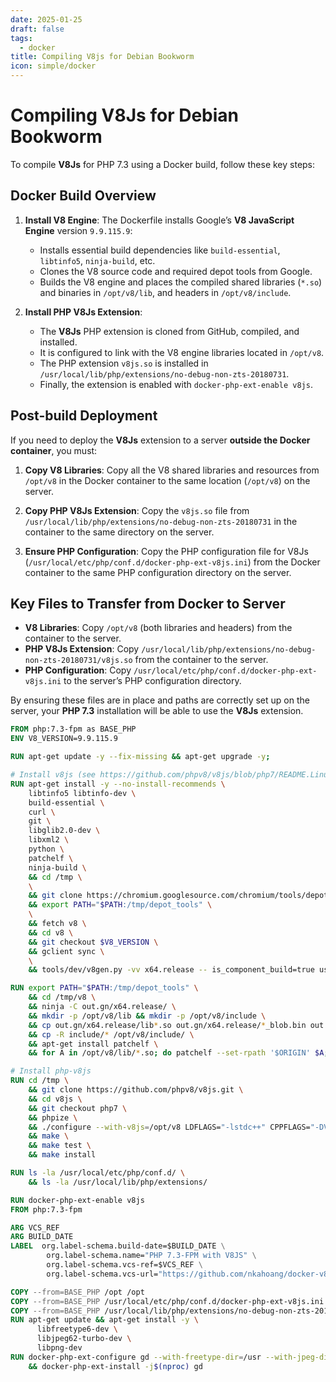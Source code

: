 ```yaml
---
date: 2025-01-25
draft: false
tags:
  - docker
title: Compiling V8js for Debian Bookworm
icon: simple/docker
---
```


# Compiling V8Js for Debian Bookworm

To compile **V8Js** for PHP 7.3 using a Docker build, follow these key steps:

## Docker Build Overview

1. **Install V8 Engine**:
   The Dockerfile installs Google’s **V8 JavaScript Engine** version `9.9.115.9`:
   - Installs essential build dependencies like `build-essential`, `libtinfo5`, `ninja-build`, etc.
   - Clones the V8 source code and required depot tools from Google.
   - Builds the V8 engine and places the compiled shared libraries (`*.so`) and binaries in `/opt/v8/lib`, and headers in `/opt/v8/include`.

2. **Install PHP V8Js Extension**:
   - The **V8Js** PHP extension is cloned from GitHub, compiled, and installed.
   - It is configured to link with the V8 engine libraries located in `/opt/v8`.
   - The PHP extension `v8js.so` is installed in `/usr/local/lib/php/extensions/no-debug-non-zts-20180731`.
   - Finally, the extension is enabled with `docker-php-ext-enable v8js`.

## Post-build Deployment

If you need to deploy the **V8Js** extension to a server **outside the Docker container**, you must:

1. **Copy V8 Libraries**:
   Copy all the V8 shared libraries and resources from `/opt/v8` in the Docker container to the same location (`/opt/v8`) on the server.

2. **Copy PHP V8Js Extension**:
   Copy the `v8js.so` file from `/usr/local/lib/php/extensions/no-debug-non-zts-20180731` in the container to the same directory on the server.

3. **Ensure PHP Configuration**:
   Copy the PHP configuration file for V8Js (`/usr/local/etc/php/conf.d/docker-php-ext-v8js.ini`) from the Docker container to the same PHP configuration directory on the server.

## Key Files to Transfer from Docker to Server

- **V8 Libraries**: Copy `/opt/v8` (both libraries and headers) from the container to the server.
- **PHP V8Js Extension**: Copy `/usr/local/lib/php/extensions/no-debug-non-zts-20180731/v8js.so` from the container to the server.
- **PHP Configuration**: Copy `/usr/local/etc/php/conf.d/docker-php-ext-v8js.ini` to the server’s PHP configuration directory.

By ensuring these files are in place and paths are correctly set up on the server, your **PHP 7.3** installation will be able to use the **V8Js** extension.

```dockerfile
FROM php:7.3-fpm as BASE_PHP
ENV V8_VERSION=9.9.115.9

RUN apt-get update -y --fix-missing && apt-get upgrade -y;

# Install v8js (see https://github.com/phpv8/v8js/blob/php7/README.Linux.md)
RUN apt-get install -y --no-install-recommends \
    libtinfo5 libtinfo-dev \
    build-essential \
    curl \
    git \
    libglib2.0-dev \
    libxml2 \
    python \
    patchelf \
    ninja-build \
    && cd /tmp \
    \
    && git clone https://chromium.googlesource.com/chromium/tools/depot_tools.git --progress --verbose \
    && export PATH="$PATH:/tmp/depot_tools" \
    \
    && fetch v8 \
    && cd v8 \
    && git checkout $V8_VERSION \
    && gclient sync \
    \
    && tools/dev/v8gen.py -vv x64.release -- is_component_build=true use_custom_libcxx=false

RUN export PATH="$PATH:/tmp/depot_tools" \
    && cd /tmp/v8 \
    && ninja -C out.gn/x64.release/ \
    && mkdir -p /opt/v8/lib && mkdir -p /opt/v8/include \
    && cp out.gn/x64.release/lib*.so out.gn/x64.release/*_blob.bin out.gn/x64.release/icudtl.dat /opt/v8/lib/ \
    && cp -R include/* /opt/v8/include/ \
    && apt-get install patchelf \
    && for A in /opt/v8/lib/*.so; do patchelf --set-rpath '$ORIGIN' $A;done

# Install php-v8js
RUN cd /tmp \
    && git clone https://github.com/phpv8/v8js.git \
    && cd v8js \
    && git checkout php7 \
    && phpize \
    && ./configure --with-v8js=/opt/v8 LDFLAGS="-lstdc++" CPPFLAGS="-DV8_COMPRESS_POINTERS" \
    && make \
    && make test \
    && make install

RUN ls -la /usr/local/etc/php/conf.d/ \
    && ls -la /usr/local/lib/php/extensions/

RUN docker-php-ext-enable v8js
FROM php:7.3-fpm

ARG VCS_REF
ARG BUILD_DATE
LABEL  org.label-schema.build-date=$BUILD_DATE \
        org.label-schema.name="PHP 7.3-FPM with V8JS" \
        org.label-schema.vcs-ref=$VCS_REF \
        org.label-schema.vcs-url="https://github.com/nkahoang/docker-v8js-php"

COPY --from=BASE_PHP /opt /opt
COPY --from=BASE_PHP /usr/local/etc/php/conf.d/docker-php-ext-v8js.ini /usr/local/etc/php/conf.d/
COPY --from=BASE_PHP /usr/local/lib/php/extensions/no-debug-non-zts-20180731 /usr/local/lib/php/extensions/no-debug-non-zts-20180731
RUN apt-get update && apt-get install -y \
      libfreetype6-dev \
      libjpeg62-turbo-dev \
      libpng-dev
RUN docker-php-ext-configure gd --with-freetype-dir=/usr --with-jpeg-dir=/usr --with-png-dir=/usr \
    && docker-php-ext-install -j$(nproc) gd
    
```
